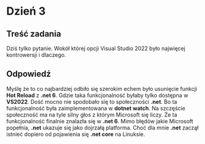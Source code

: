 # Dzień 3

## Treść zadania
Dziś tylko pytanie.
Wokół której opcji Visual Studio 2022 było najwięcej kontrowersji i dlaczego.

## Odpowiedź
Myślę że to co najbardziej odbiło się szerokim echem było usunięcie funkcji **Hot Reload** z **.net 6**.
Gdzie taka funkcjonalność byłaby tylko dostępna w **VS2022**. Dość mocno nie spodobało się to społeczności **.net**. Bo ta funkcjonalność była zaimplementowana w **dotnet watch**. Na szczęście społeczność ma na tyle silny głos z którym Microsoft się liczy. Że ta funkcjonalność finalnie znalazła się w **.net 6**. 
Mimo błędów jakie Microsoft popełnia, **.net** ukazuje się jako dojrzałą platforma. Choć dla mnie 
**.net** zaczął istnieć dopiero od pojawienia się **.net core** na Linuksie.
